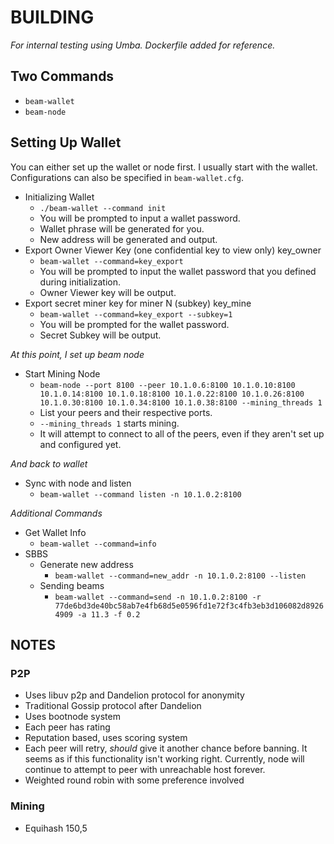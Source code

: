 # BUILDING

*For internal testing using Umba. Dockerfile added for reference.*

## Two Commands
- `beam-wallet` 
- `beam-node`

## Setting Up Wallet
You can either set up the wallet or node first. I usually start with the wallet.
Configurations can also be specified in `beam-wallet.cfg`.

- Initializing Wallet
  - `./beam-wallet --command init`
  - You will be prompted to input a wallet password. 
  - Wallet phrase will be generated for you.
  - New address will be generated and output.
- Export Owner Viewer Key (one confidential key to view only) key_owner
  - `beam-wallet --command=key_export`
  - You will be prompted to input the wallet password that you defined during initialization.
  - Owner Viewer key will be output.
- Export secret miner key for miner N (subkey) key_mine
  - `beam-wallet --command=key_export --subkey=1`
  - You will be prompted for the wallet password.
  - Secret Subkey will be output.

_At this point, I set up beam node_
- Start Mining Node
  - `beam-node --port 8100 --peer 10.1.0.6:8100 10.1.0.10:8100 10.1.0.14:8100 10.1.0.18:8100 10.1.0.22:8100 10.1.0.26:8100 10.1.0.30:8100 10.1.0.34:8100 10.1.0.38:8100 --mining_threads 1`
  - List your peers and their respective ports.
  - `--mining_threads 1` starts mining.
  - It will attempt to connect to all of the peers, even if they aren't set up and configured yet.

_And back to wallet_ 
- Sync with node and listen
  - `beam-wallet --command listen -n 10.1.0.2:8100`

_Additional Commands_
- Get Wallet Info
  - `beam-wallet --command=info`
- SBBS
  - Generate new address
    - `beam-wallet --command=new_addr -n 10.1.0.2:8100 --listen`
  - Sending beams
    - `beam-wallet --command=send -n 10.1.0.2:8100 -r 77de6bd3de40bc58ab7e4fb68d5e0596fd1e72f3c4fb3eb3d106082d89264909 -a 11.3 -f 0.2`

## NOTES

### P2P 

- Uses libuv p2p and Dandelion protocol for anonymity
- Traditional Gossip protocol after Dandelion
- Uses bootnode system
- Each peer has rating 
- Reputation based, uses scoring system
- Each peer will retry, *should* give it another chance before banning. It seems as if this functionality isn't working right. Currently, node will continue to attempt to peer with unreachable host forever.
- Weighted round robin with some preference involved

### Mining 
- Equihash 150,5


